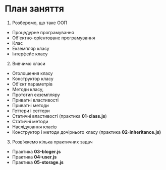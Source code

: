 # План заняття

1. Розберемо, що таке ООП

- Процедурне програмування
- Об'єктно-орієнтоване програмування
- Клас
- Екземпляр класу
- Інтерфейс класу

2. Вивчимо класи

- Оголошення класу
- Конструктор класу
- Об'єкт параметрів
- Методи класу,
- Прототип екземпляру
- Приватні властивості
- Приватні методи
- Геттери і сеттери
- Статичні властивості (практика **01-class.js**)
- Статичні методи
- Наслідування класів
- Конструктор і методи дочірнього класу (практика **02-inheritance.js)**

3. Розв’яжемо кілька практичних задач

- Практика **03-bloger.js**
- Практика **04-user.js**
- Практика **05-storage.js**
